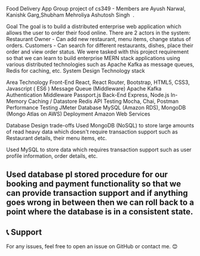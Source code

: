 Food Delivery App
Group project of cs349 - Members are  Ayush Narwal, Kanishk Garg,Shubham Mehroliya
Ashutosh Singh 
.

Goal
The goal is to build a distributed enterprise web application which allows the user to order their food online. There are 2 actors in the system:
Restaurant Owner - Can add new restaurant, menu items, change status of orders.
Customers - Can search for different restaurants, dishes, place their order and view order status.
We were tasked with this project requirement so that we can learn to build enterprise MERN stack applications using various distributed technologies such as Apache Kafka as message queues, Redis for caching, etc.
System Design
Technology stack



Area	Technology
Front-End	React, React Router, Bootstrap, HTML5, CSS3, Javascript ( ES6 )
Message Queue (Middleware)	Apache Kafka
Authentication Middleware	Passport.js
Back-End	Express, Node.js
In-Memory Caching / Datastore	Redis
API Testing	Mocha, Chai, Postman
Performance Testing	JMeter
Database	MySQL (Amazon RDS), MongoDB (Mongo Atlas on AWS)
Deployment	Amazon Web Services

Database Design trade-offs
Used MongoDB (NoSQL) to store large amounts of read heavy data which doesn't require transaction support such as Restaurant details, their menu items, etc.

Used MySQL to store data which requires transaction support such as user profile information, order details, etc.

Used database pl stored procedure for our booking and payment functionality so that we can provide transaction support and if anything goes wrong in between then we can roll back to a point where the database is in a consistent state.
---

## 📞 Support
For any issues, feel free to open an issue on GitHub or contact me. 😊  


